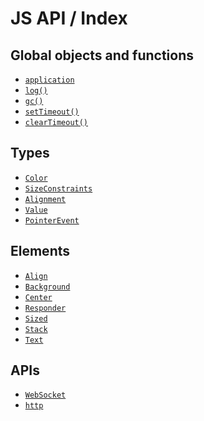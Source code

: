 # JS API / Index

## Global objects and functions

- [`application`]()
- [`log()`]()
- [`gc()`]()
- [`setTimeout()`]()
- [`clearTimeout()`]()

## Types

- [`Color`]()
- [`SizeConstraints`]()
- [`Alignment`]()
- [`Value`]()
- [`PointerEvent`]()

## Elements

- [`Align`]()
- [`Background`]()
- [`Center`]()
- [`Responder`]()
- [`Sized`]()
- [`Stack`]()
- [`Text`]()

## APIs

- [`WebSocket`]()
- [`http`]()